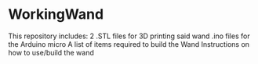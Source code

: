 # WorkingWand
This repository includes:
  2 .STL files for 3D printing said wand
  .ino files for the Arduino micro
  A list of items required to build the Wand
  Instructions on how to use/build the wand
